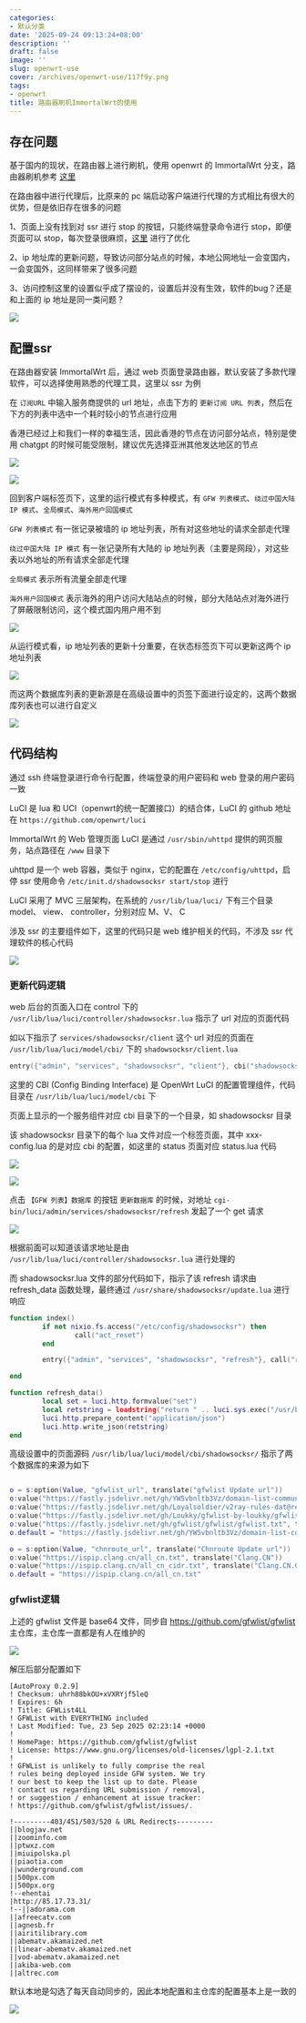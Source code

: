 ```yaml
---
categories:
- 默认分类
date: '2025-09-24 09:13:24+08:00'
description: ''
draft: false
image: ''
slug: openwrt-use
cover: /archives/openwrt-use/117f9y.png
tags:
- openwrt
title: 路由器刷机ImmortalWrt的使用
---
```

## 存在问题

基于国内的现状，在路由器上进行刷机，使用 openwrt 的 ImmortalWrt 分支，路由器刷机参考 [这里](https://www.cnblogs.com/Yuan2036/articles/17589915.html)

在路由器中进行代理后，比原来的 pc 端启动客户端进行代理的方式相比有很大的优势，但是依旧存在很多的问题

1、页面上没有找到对 ssr 进行 stop 的按钮，只能终端登录命令进行 stop，即便页面可以 stop，每次登录很麻烦，[这里](https://www.xqc7.com/archives/openwrt-ssr-restart/) 进行了优化 

2、ip 地址库的更新问题，导致访问部分站点的时候，本地公网地址一会变国内，一会变国外，这同样带来了很多问题

3、访问控制这里的设置似乎成了摆设的，设置后并没有生效，软件的bug？还是和上面的 ip 地址是同一类问题？

![](/archives/openwrt-use/117f9y.png)

## 配置ssr

在路由器安装 ImmortalWrt 后，通过 web 页面登录路由器，默认安装了多款代理软件，可以选择使用熟悉的代理工具，这里以 ssr 为例

在 `订阅URL` 中输入服务商提供的 url 地址，点击下方的 `更新订阅 URL 列表`，然后在下方的列表中选中一个耗时较小的节点进行应用

香港已经过上和我们一样的幸福生活，因此香港的节点在访问部分站点，特别是使用 chatgpt 的时候可能受限制，建议优先选择亚洲其他发达地区的节点

![](/archives/openwrt-use/umxp8n.png)

![](/archives/openwrt-use/ybs2ec.png)

回到客户端标签页下，这里的运行模式有多种模式，有 `GFW 列表模式`、`绕过中国大陆 IP 模式`、`全局模式`、`海外用户回国模式`

`GFW 列表模式` 有一张记录被墙的 ip 地址列表，所有对这些地址的请求全部走代理

`绕过中国大陆 IP 模式` 有一张记录所有大陆的 ip 地址列表（主要是网段），对这些表以外地址的所有请求全部走代理

`全局模式` 表示所有流量全部走代理

`海外用户回国模式` 表示海外的用户访问大陆站点的时候，部分大陆站点对海外进行了屏蔽限制访问，这个模式国内用户用不到

![](/archives/openwrt-use/7fr978.png)

从运行模式看，ip 地址列表的更新十分重要，在状态标签页下可以更新这两个 ip 地址列表

![](/archives/openwrt-use/310u34.png)

而这两个数据库列表的更新源是在高级设置中的页签下面进行设定的，这两个数据库列表也可以进行自定义

![](/archives/openwrt-use/uszb5b.png)

## 代码结构

通过 ssh 终端登录进行命令行配置，终端登录的用户密码和 web 登录的用户密码一致

LuCI 是 lua 和 UCI（openwrt的统一配置接口）的结合体，LuCI 的 github 地址在 `https://github.com/openwrt/luci`

ImmortalWrt 的 Web 管理页面 LuCI 是通过 `/usr/sbin/uhttpd` 提供的网页服务，站点路径在 `/www` 目录下

uhttpd 是一个 web 容器，类似于 nginx，它的配置在 `/etc/config/uhttpd`，启停 ssr 使用命令 `/etc/init.d/shadowsocksr start/stop` 进行

LuCI 采用了 MVC 三层架构，在系统的 `/usr/lib/lua/luci/` 下有三个目录 model、 view、 controller，分别对应 M、V、 C

涉及 ssr 的主要组件如下，这里的代码只是 web 维护相关的代码，不涉及 ssr 代理软件的核心代码

![](/archives/openwrt-use/a9ez11.png)

### 更新代码逻辑

web 后台的页面入口在 control 下的 `/usr/lib/lua/luci/controller/shadowsocksr.lua` 指示了 url 对应的页面代码

如以下指示了 `services/shadowsocksr/client` 这个 url 对应的页面在 `/usr/lib/lua/luci/model/cbi/` 下的 `shadowsocksr/client.lua`

```lua
entry({"admin", "services", "shadowsocksr", "client"}, cbi("shadowsocksr/client"), _("SSR Client"), 10).leaf = true	
```

这里的 CBI (Config Binding Interface) 是 OpenWrt LuCI 的配置管理组件，代码目录在 `/usr/lib/lua/luci/model/cbi` 下

页面上显示的一个服务组件对应 cbi 目录下的一个目录，如 shadowsocksr 目录

该 shadowsocksr 目录下的每个 lua 文件对应一个标签页面，其中 xxx-config.lua 的是对应 cbi 的配置，如这里的 status 页面对应 status.lua 代码

![](/archives/openwrt-use/zp4a2d.png)

![](/archives/openwrt-use/7n9hra.png)

点击 `【GFW 列表】数据库` 的按钮 `更新数据库` 的时候，对地址 `cgi-bin/luci/admin/services/shadowsocksr/refresh` 发起了一个 get 请求 

![](/archives/openwrt-use/d5wtvd.png)

根据前面可以知道该请求地址是由 `/usr/lib/lua/luci/controller/shadowsocksr.lua` 进行处理的

而 shadowsocksr.lua 文件的部分代码如下，指示了该 refresh 请求由 refresh_data 函数处理，最终通过 `/usr/share/shadowsocksr/update.lua` 进行响应

```lua
function index()
        if not nixio.fs.access("/etc/config/shadowsocksr") then
                call("act_reset")
        end

        entry({"admin", "services", "shadowsocksr", "refresh"}, call("refresh_data"))

end

function refresh_data()
        local set = luci.http.formvalue("set")
        local retstring = loadstring("return " .. luci.sys.exec("/usr/bin/lua /usr/share/shadowsocksr/update.lua " .. set))()
        luci.http.prepare_content("application/json")
        luci.http.write_json(retstring)
end

```

高级设置中的页面源码 `/usr/lib/lua/luci/model/cbi/shadowsocksr/` 指示了两个数据库的来源为如下

```lua

o = s:option(Value, "gfwlist_url", translate("gfwlist Update url"))
o:value("https://fastly.jsdelivr.net/gh/YW5vbnltb3Vz/domain-list-community@release/gfwlist.txt", translate("v2fly/domain-list-community"))
o:value("https://fastly.jsdelivr.net/gh/Loyalsoldier/v2ray-rules-dat@release/gfw.txt", translate("Loyalsoldier/v2ray-rules-dat"))
o:value("https://fastly.jsdelivr.net/gh/Loukky/gfwlist-by-loukky/gfwlist.txt", translate("Loukky/gfwlist-by-loukky"))
o:value("https://fastly.jsdelivr.net/gh/gfwlist/gfwlist/gfwlist.txt", translate("gfwlist/gfwlist"))
o.default = "https://fastly.jsdelivr.net/gh/YW5vbnltb3Vz/domain-list-community@release/gfwlist.txt"

o = s:option(Value, "chnroute_url", translate("Chnroute Update url"))
o:value("https://ispip.clang.cn/all_cn.txt", translate("Clang.CN"))
o:value("https://ispip.clang.cn/all_cn_cidr.txt", translate("Clang.CN.CIDR"))
o.default = "https://ispip.clang.cn/all_cn.txt"

```


### gfwlist逻辑

上述的 gfwlist 文件是 base64 文件，同步自 https://github.com/gfwlist/gfwlist 主仓库，主仓库一直都是有人在维护的 

![](/archives/openwrt-use/2gqri2.png)

解压后部分配置如下 

```shell
[AutoProxy 0.2.9]
! Checksum: uhrh88bkOU+xVXRYjf5leQ
! Expires: 6h
! Title: GFWList4LL
! GFWList with EVERYTHING included
! Last Modified: Tue, 23 Sep 2025 02:23:14 +0000
!
! HomePage: https://github.com/gfwlist/gfwlist
! License: https://www.gnu.org/licenses/old-licenses/lgpl-2.1.txt
!
! GFWList is unlikely to fully comprise the real
! rules being deployed inside GFW system. We try
! our best to keep the list up to date. Please
! contact us regarding URL submission / removal,
! or suggestion / enhancement at issue tracker:
! https://github.com/gfwlist/gfwlist/issues/.

!---------403/451/503/520 & URL Redirects---------
||blogjav.net
||zoominfo.com
||ptwxz.com
||miuipolska.pl
||piaotia.com
||wunderground.com
||500px.com
||500px.org
!--ehentai
|http://85.17.73.31/
!--||adorama.com
||afreecatv.com
||agnesb.fr
||airitilibrary.com
||abematv.akamaized.net
||linear-abematv.akamaized.net
||vod-abematv.akamaized.net
||akiba-web.com
||altrec.com
```

默认本地是勾选了每天自动同步的，因此本地配置和主仓库的配置基本上是一致的

![](/archives/openwrt-use/966m0u.png)